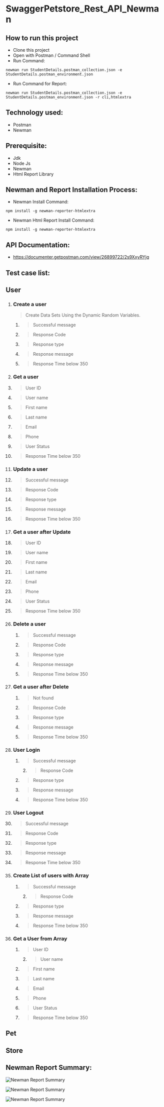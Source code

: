# SwaggerPetstore_Rest_API_Newman

## How to run this project
- Clone this project
- Open with Postman / Command Shell
- Run Command:  
```console 
newman run StudentDetails.postman_collection.json -e StudentDetails.postman_environment.json 
```
- Run Command for Report: 
```console 
newman run StudentDetails.postman_collection.json -e StudentDetails.postman_environment.json -r cli,htmlextra
```

## Technology used:
- Postman
- Newman

## Prerequisite:
- Jdk
- Node Js
- Newman
- Html Report Library

## Newman and Report Installation Process:
- Newman Install Command:
```console
npm install -g newman-reporter-htmlextra
```
- Newman Html Report Install Command:
```console
npm install -g newman-reporter-htmlextra
```

## API Documentation:
- https://documenter.getpostman.com/view/26899722/2s9XxyRYjq

## Test case list:
## User
1. ### Create a user
	> Create Data Sets Using the Dynamic Random Variables.
	1. > Successful message
	2. > Response Code
	3. > Response type
	4. > Response message
	5. > Response Time below 350
   
2. ### Get a user
1. > User ID
2. > User name
3. > First name
4. > Last name
5. > Email
6. > Phone
7. > User Status
8. > Response Time below 350
3. ### Update a user
1. > Successful message
2. > Response Code
3. > Response type
4. > Response message
5. > Response Time below 350
4. ### Get a user after Update
1. > User ID
2. > User name
3. > First name
4. > Last name
5. > Email
6. > Phone
7. > User Status
8. > Response Time below 350
5. ### Delete a user
	1. > Successful message
	2. > Response Code
	3. > Response type
	4. > Response message
	5. > Response Time below 350
6. ### Get a user after Delete
	1. > Not found
	2. > Response Code
	3. > Response type
	4. > Response message
	5. > Response Time below 350
7. ### User Login
	1. > Successful message
    	2. > Response Code
	3. > Response type
	4. > Response message
	5. > Response Time below 350
8. ### User Logout
1. > Successful message
2. > Response Code
3. > Response type
4. > Response message
5. > Response Time below 350
9. ### Create List of users with Array
	1. > Successful message
    	2. > Response Code
	3. > Response type
	4. > Response message
	5. > Response Time below 350
10. ### Get a User from Array
	1. > User ID
    	2. > User name
	3. > First name
	4. > Last name
	5. > Email
	6. > Phone
	7. > User Status
	8. > Response Time below 350
## Pet
## Store

## Newman Report Summary:
![Newman Report Summary](https://github.com/ManikHossain27/SwaggerPetstore/assets/131261253/a44582b5-0d75-4070-9a73-bb770e00358b)

![Newman Report Summary](https://github.com/ManikHossain27/SwaggerPetstore/assets/131261253/7cbdf3d8-5f74-4060-8a34-a099f05735db)

![Newman Report Summary](https://github.com/ManikHossain27/SwaggerPetstore/assets/131261253/26b3015c-698b-4f16-af00-531ffed523c8)


